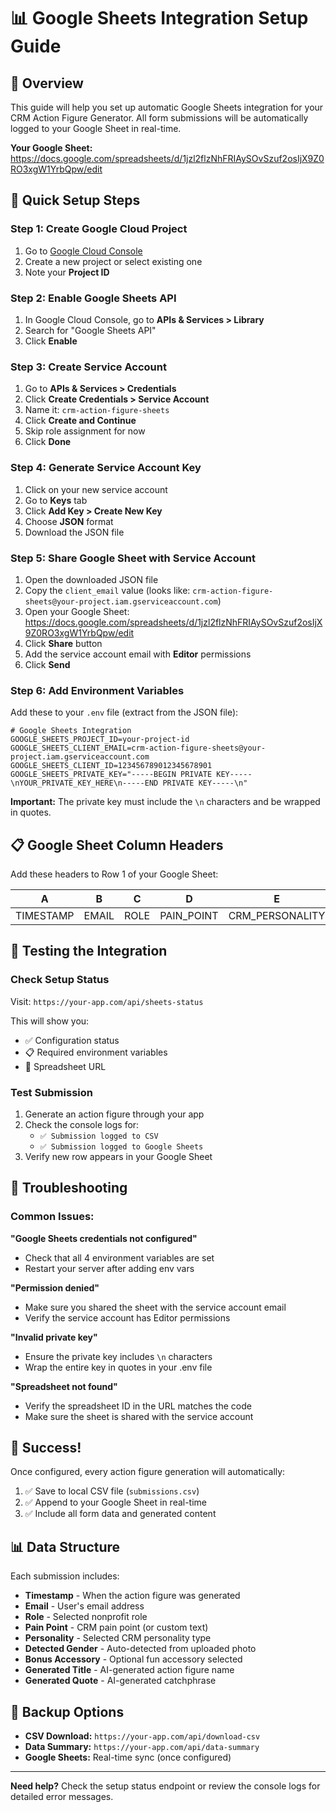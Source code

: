 # 📊 Google Sheets Integration Setup Guide

## 🎯 Overview
This guide will help you set up automatic Google Sheets integration for your CRM Action Figure Generator. All form submissions will be automatically logged to your Google Sheet in real-time.

**Your Google Sheet:** https://docs.google.com/spreadsheets/d/1jzl2flzNhFRIAySOvSzuf2osIjX9Z0RO3xgW1YrbQpw/edit

## 🚀 Quick Setup Steps

### Step 1: Create Google Cloud Project
1. Go to [Google Cloud Console](https://console.cloud.google.com/)
2. Create a new project or select existing one
3. Note your **Project ID**

### Step 2: Enable Google Sheets API
1. In Google Cloud Console, go to **APIs & Services > Library**
2. Search for "Google Sheets API"
3. Click **Enable**

### Step 3: Create Service Account
1. Go to **APIs & Services > Credentials**
2. Click **Create Credentials > Service Account**
3. Name it: `crm-action-figure-sheets`
4. Click **Create and Continue**
5. Skip role assignment for now
6. Click **Done**

### Step 4: Generate Service Account Key
1. Click on your new service account
2. Go to **Keys** tab
3. Click **Add Key > Create New Key**
4. Choose **JSON** format
5. Download the JSON file

### Step 5: Share Google Sheet with Service Account
1. Open the downloaded JSON file
2. Copy the `client_email` value (looks like: `crm-action-figure-sheets@your-project.iam.gserviceaccount.com`)
3. Open your Google Sheet: https://docs.google.com/spreadsheets/d/1jzl2flzNhFRIAySOvSzuf2osIjX9Z0RO3xgW1YrbQpw/edit
4. Click **Share** button
5. Add the service account email with **Editor** permissions
6. Click **Send**

### Step 6: Add Environment Variables
Add these to your `.env` file (extract from the JSON file):

```env
# Google Sheets Integration
GOOGLE_SHEETS_PROJECT_ID=your-project-id
GOOGLE_SHEETS_CLIENT_EMAIL=crm-action-figure-sheets@your-project.iam.gserviceaccount.com
GOOGLE_SHEETS_CLIENT_ID=123456789012345678901
GOOGLE_SHEETS_PRIVATE_KEY="-----BEGIN PRIVATE KEY-----\nYOUR_PRIVATE_KEY_HERE\n-----END PRIVATE KEY-----\n"
```

**Important:** The private key must include the `\n` characters and be wrapped in quotes.

## 📋 Google Sheet Column Headers
Add these headers to Row 1 of your Google Sheet:

| A | B | C | D | E | F | G | H | I |
|---|---|---|---|---|---|---|---|---|
| TIMESTAMP | EMAIL | ROLE | PAIN_POINT | CRM_PERSONALITY | DETECTED_GENDER | BONUS_ACCESSORY | GENERATED_TITLE | GENERATED_QUOTE |

## 🧪 Testing the Integration

### Check Setup Status
Visit: `https://your-app.com/api/sheets-status`

This will show you:
- ✅ Configuration status
- 📋 Required environment variables
- 🔗 Spreadsheet URL

### Test Submission
1. Generate an action figure through your app
2. Check the console logs for:
   - `✅ Submission logged to CSV`
   - `✅ Submission logged to Google Sheets`
3. Verify new row appears in your Google Sheet

## 🔧 Troubleshooting

### Common Issues:

**"Google Sheets credentials not configured"**
- Check that all 4 environment variables are set
- Restart your server after adding env vars

**"Permission denied"**
- Make sure you shared the sheet with the service account email
- Verify the service account has Editor permissions

**"Invalid private key"**
- Ensure the private key includes `\n` characters
- Wrap the entire key in quotes in your .env file

**"Spreadsheet not found"**
- Verify the spreadsheet ID in the URL matches the code
- Make sure the sheet is shared with the service account

## 🎉 Success!
Once configured, every action figure generation will automatically:
1. ✅ Save to local CSV file (`submissions.csv`)
2. ✅ Append to your Google Sheet in real-time
3. ✅ Include all form data and generated content

## 📊 Data Structure
Each submission includes:
- **Timestamp** - When the action figure was generated
- **Email** - User's email address
- **Role** - Selected nonprofit role
- **Pain Point** - CRM pain point (or custom text)
- **Personality** - Selected CRM personality type
- **Detected Gender** - Auto-detected from uploaded photo
- **Bonus Accessory** - Optional fun accessory selected
- **Generated Title** - AI-generated action figure name
- **Generated Quote** - AI-generated catchphrase

## 🔄 Backup Options
- **CSV Download:** `https://your-app.com/api/download-csv`
- **Data Summary:** `https://your-app.com/api/data-summary`
- **Google Sheets:** Real-time sync (once configured)

---

**Need help?** Check the setup status endpoint or review the console logs for detailed error messages.
